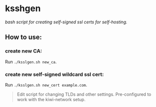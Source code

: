 # ksshgen
*bash script for creating self-signed ssl certs for self-hosting.*

## How to use:
###  create new CA:
Run `./ksslgen.sh new_ca`.
###  create new self-signed wildcard ssl cert:
Run `./ksslgen.sh new_cert example.com`.

> Edit script for changing TLDs and other settings.
> Pre-configured to work with the kiwi-network setup.
